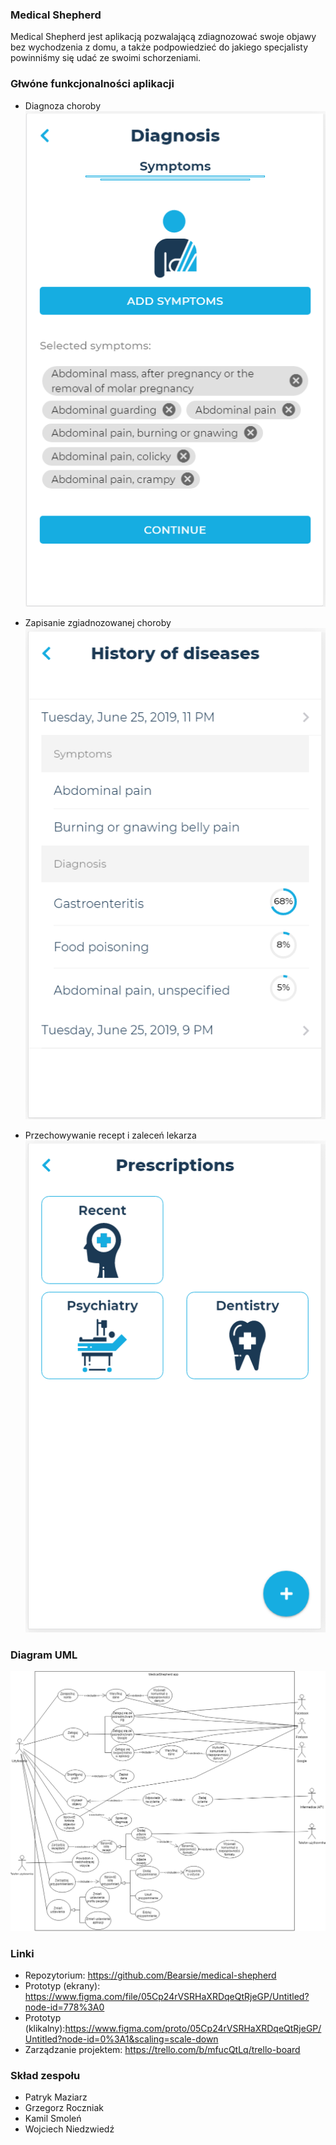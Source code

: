 ### Medical Shepherd
Medical Shepherd jest aplikacją pozwalającą zdiagnozować swoje objawy bez wychodzenia z domu, a także podpowiedzieć do jakiego specjalisty powinniśmy się udać ze swoimi schorzeniami.
### Głwóne funkcjonalności aplikacji
- Diagnoza choroby    
![](./Diagnoza.PNG)

- Zapisanie zgiadnozowanej choroby      
![](./Historia.PNG)

- Przechowywanie recept i zaleceń lekarza     
![](./Recepty.PNG)
 
### Diagram UML     

![](./zdj.PNG)

### Linki
- Repozytorium: https://github.com/Bearsie/medical-shepherd
- Prototyp (ekrany): https://www.figma.com/file/05Cp24rVSRHaXRDqeQtRjeGP/Untitled?node-id=778%3A0
- Prototyp (klikalny):https://www.figma.com/proto/05Cp24rVSRHaXRDqeQtRjeGP/Untitled?node-id=0%3A1&scaling=scale-down
- Zarządzanie projektem: https://trello.com/b/mfucQtLq/trello-board



### Skład zespołu
 - Patryk Maziarz
 - Grzegorz Roczniak
 - Kamil Smoleń
 - Wojciech Niedzwiedź

